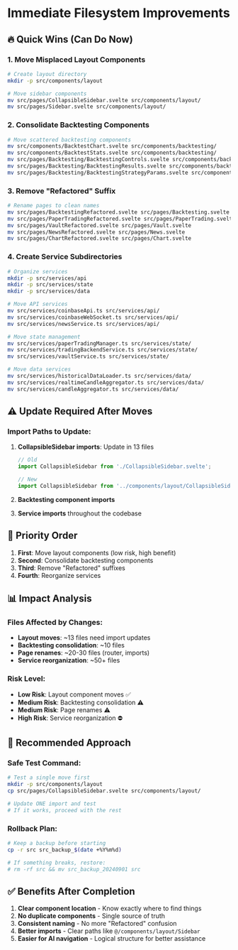 # Immediate Filesystem Improvements

## 🔥 Quick Wins (Can Do Now)

### 1. **Move Misplaced Layout Components**
```bash
# Create layout directory
mkdir -p src/components/layout

# Move sidebar components
mv src/pages/CollapsibleSidebar.svelte src/components/layout/
mv src/pages/Sidebar.svelte src/components/layout/
```

### 2. **Consolidate Backtesting Components**
```bash
# Move scattered backtesting components
mv src/components/BacktestChart.svelte src/components/backtesting/
mv src/components/BacktestStats.svelte src/components/backtesting/
mv src/pages/Backtesting/BacktestingControls.svelte src/components/backtesting/
mv src/pages/Backtesting/BacktestingResults.svelte src/components/backtesting/
mv src/pages/Backtesting/BacktestingStrategyParams.svelte src/components/backtesting/
```

### 3. **Remove "Refactored" Suffix**
```bash
# Rename pages to clean names
mv src/pages/BacktestingRefactored.svelte src/pages/Backtesting.svelte
mv src/pages/PaperTradingRefactored.svelte src/pages/PaperTrading.svelte
mv src/pages/VaultRefactored.svelte src/pages/Vault.svelte
mv src/pages/NewsRefactored.svelte src/pages/News.svelte
mv src/pages/ChartRefactored.svelte src/pages/Chart.svelte
```

### 4. **Create Service Subdirectories**
```bash
# Organize services
mkdir -p src/services/api
mkdir -p src/services/state
mkdir -p src/services/data

# Move API services
mv src/services/coinbaseApi.ts src/services/api/
mv src/services/coinbaseWebSocket.ts src/services/api/
mv src/services/newsService.ts src/services/api/

# Move state management
mv src/services/paperTradingManager.ts src/services/state/
mv src/services/tradingBackendService.ts src/services/state/
mv src/services/vaultService.ts src/services/state/

# Move data services
mv src/services/historicalDataLoader.ts src/services/data/
mv src/services/realtimeCandleAggregator.ts src/services/data/
mv src/services/candleAggregator.ts src/services/data/
```

## ⚠️ Update Required After Moves

### Import Paths to Update:
1. **CollapsibleSidebar imports**: Update in 13 files
   ```typescript
   // Old
   import CollapsibleSidebar from './CollapsibleSidebar.svelte';
   
   // New
   import CollapsibleSidebar from '../components/layout/CollapsibleSidebar.svelte';
   ```

2. **Backtesting component imports**
3. **Service imports** throughout the codebase

## 🎯 Priority Order

1. **First**: Move layout components (low risk, high benefit)
2. **Second**: Consolidate backtesting components
3. **Third**: Remove "Refactored" suffixes
4. **Fourth**: Reorganize services

## 📊 Impact Analysis

### Files Affected by Changes:
- **Layout moves**: ~13 files need import updates
- **Backtesting consolidation**: ~10 files
- **Page renames**: ~20-30 files (router, imports)
- **Service reorganization**: ~50+ files

### Risk Level:
- **Low Risk**: Layout component moves ✅
- **Medium Risk**: Backtesting consolidation ⚠️
- **Medium Risk**: Page renames ⚠️
- **High Risk**: Service reorganization ⛔

## 🚀 Recommended Approach

### Safe Test Command:
```bash
# Test a single move first
mkdir -p src/components/layout
cp src/pages/CollapsibleSidebar.svelte src/components/layout/

# Update ONE import and test
# If it works, proceed with the rest
```

### Rollback Plan:
```bash
# Keep a backup before starting
cp -r src src_backup_$(date +%Y%m%d)

# If something breaks, restore:
# rm -rf src && mv src_backup_20240901 src
```

## ✅ Benefits After Completion

1. **Clear component location** - Know exactly where to find things
2. **No duplicate components** - Single source of truth
3. **Consistent naming** - No more "Refactored" confusion
4. **Better imports** - Clear paths like `@/components/layout/Sidebar`
5. **Easier for AI navigation** - Logical structure for better assistance